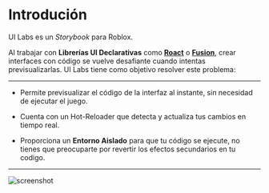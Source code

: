 # Introdución

UI Labs es un <i>Storybook</i> para Roblox.

Al trabajar con **Librerías UI Declarativas** como **[Roact](https://roblox.github.io/roact/)** o **[Fusion](https://elttob.uk/Fusion/0.2/)**, crear interfaces con código se vuelve desafiante cuando intentas previsualizarlas. UI Labs tiene como objetivo resolver este problema:

---

-   Permite previsualizar el código de la interfaz al instante, sin necesidad de ejecutar el juego.

-   Cuenta con un Hot-Reloader que detecta y actualiza tus cambios en tiempo real.

-   Proporciona un **Entorno Aislado** para que tu código se ejecute, no tienes que preocuparte por revertir los efectos secundarios en tu codigo.

---

<img class="image-label" src="/docs/screenshot.png" alt="screenshot" />
